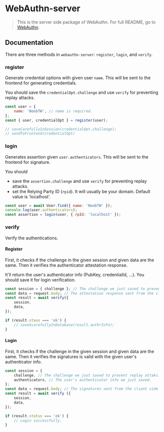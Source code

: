 # WebAuthn-server

> This is the server side package of WebAuthn. For full README, go to [WebAuthn](https://github.com/NoobTW/WebAuthn).

## Documentation
There are three methods in `webauthn-server`: `register`, `login`, and `verify`.

### register

Generate credential options with given user `name`. This will be sent to the frontend for generating credentials.

You should save the `credentialOpt.challenge` and use `verify` for preventing replay attacks.

```javascript
const user = {
	name: 'NoobTW', // name is required.
};
const { user, credentialOpt } = register(user);

// saveCarefullyInSession(credentialOpt.challenge);
// sendToFrontend(credentialOpt)
```

### login

Generates assertion given `user.authenticators`. This will be sent to the frontend for signature.

You should
- save the `assertion.challenge` and use `verify` for preventing replay attacks.
- set the Relying Party ID (`rpid`). It will usually be your domain. Default value is 'localhost'.

```javascript
const user = await User.find({ name: 'NoobTW' });
console.log(user.authenticators);
const assertion = login(user, { rpId: 'localhost' });
```

### verify

Verify the authentications.

#### Register

First, it checks if the challenge in the given session and given data are the same. Then it verifies the authenticator attestation response.

It'll return the user's authenticator info (PubKey, credentialId, ...). You should save it for login verification.

```javascript
const session = { challenge }; // The challenge we just saved to prevent replay attacks. It verifies here.
const data = request.body; // The attestation response sent from the client side.
const result = await verify({
	session,
	data,
});

if (result.staus === 'ok') {
	// saveScarefullyInDatabase(result.authrInfo);
}
```

#### Login

First, it checks if the challenge in the given session and given data are the same. Then it verifies the signatures is valid with the given user's authenticator info.

```javascript
const session = {
	challenge, // The challenge we just saved to prevent replay attaks. It verifies here.
	authenticators, // The user's authenticator info we just saved.
};
const data = request.body; // The signatures sent from the client side.
const result = await verify ({
	session,
	data,
});

if (result.status === 'ok') {
	// Login successfully.
}
```